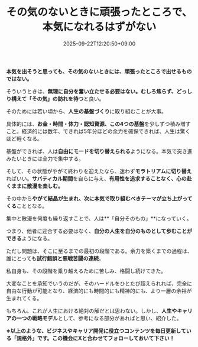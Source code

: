 ﻿---
title: "その気のないときに頑張ったところで、本気になれるはずがない"
date: 2025-09-22T12:20:50+09:00
draft: false
---

**本気を出そうと思っても、その気のないときには、頑張ったところで出せるものではない。**

そういうときは、**無理に自分を奮い立たせる必要はない。**むしろ**焦らず、どっしり構えて「その気」の訪れを待つ**と良い。



そのためには若い頃から、**人生の基盤づくり**に取り組むことが大事。

具体的には、**お金・時間・体力・認知資源、この4つの基盤**を少しずつ積み増すこと。経済的には数年、できれば5年分ほどの余力を確保できれば、人生は驚くほど軽くなる。

基盤ができれば、人は**自由にモードを切り替えられる**ようになる。本気で突き進みたいときには全力で集中する。

そして、その状態がやがて終わりを迎えたなら、迷わず**モラトリアムに切り替え**ればいい。**サバティカル期間**を自らに与え、**有用性を追求することなく、心の赴くままに散漫を楽しむ。**

その中から**やがて結晶が生まれ、次に本気で取り組むべきテーマが立ち上がってくる**こととなる。



集中と散漫を何度も繰り返すことで、人は**「自分そのもの」**になっていく。

つまり、他者に迎合する必要はなく、**自分の人生を自分のものとして歩むことができる**ようになる。

ただし問題は、そこに至るまでの最初の段階である。余力を築くまでの過程は、誰にとっても**試行錯誤と悪戦苦闘の連続**。

私自身も、その段階を乗り越えるために苦しみ、格闘し続けてきた。



大変なことを承知でいうのだが、そのハードルをひとたび超えられれば、完全に自由な行動が可能となり、経済的にも時間的にも精神的にも、より一層の余裕が生まれてくる。

もちろん、これが人生における絶対の解だとは思わない。しかし、**人生やキャリアの一つの戦略モデル**として、参考になる部分があればと思い、紹介した。



**※以上のような、ビジネスやキャリア開発に役立つコンテンツを毎日更新している「規格外」です。この機会にXと合わせてフォローしておいて下さい！**